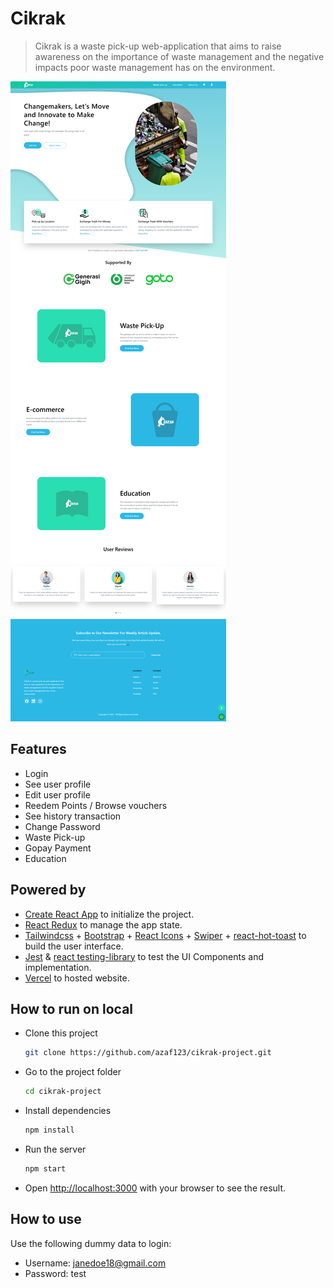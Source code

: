 # Cikrak

> Cikrak is a waste pick-up web-application that aims to raise awareness on the importance of waste management and the negative impacts poor waste management has on the environment.

![homepage](./docs/image/homepage.jpeg)

## Features

- Login
- See user profile
- Edit user profile
- Reedem Points / Browse vouchers
- See history transaction
- Change Password
- Waste Pick-up
- Gopay Payment
- Education

## Powered by

- [Create React App](https://create-react-app.dev/) to initialize the project.
- [React Redux](https://react-redux.js.org/) to manage the app state.
- [Tailwindcss](https://tailwindcss.com/docs/installation) + [Bootstrap](https://getbootstrap.com/docs/5.2/getting-started/introduction/) + [React Icons](https://react-icons.github.io/react-icons/) + [Swiper](https://swiperjs.com/) + [react-hot-toast](https://react-hot-toast.com/) to build the user interface.
- [Jest](https://jestjs.io/) & [react testing-library](https://testing-library.com/) to test the UI Components and implementation.
- [Vercel](https://vercel.com/) to hosted website.

## How to run on local

- Clone this project

  ```bash
  git clone https://github.com/azaf123/cikrak-project.git
  ```

- Go to the project folder

  ```bash
  cd cikrak-project
  ```

- Install dependencies

  ```bash
  npm install
  ```

- Run the server

  ```bash
  npm start
  ```

- Open <http://localhost:3000> with your browser to see the result.

## How to use
Use the following dummy data to login:

- Username: janedoe18@gmail.com
- Password: test

